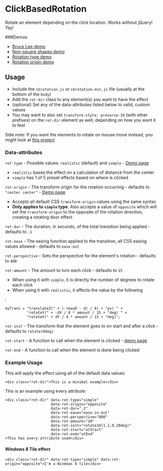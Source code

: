 ClickBasedRotation
==================

Rotate an element depending on the click location. Works without jQuery! Yay!

###Demos

 - [Bruce Lee demo](http://codepen.io/Zeaklous/pen/AFEtL)
 - [Non-square shapes demo](http://zachsaucier.github.io/ClickBasedRotation/demo-shapes.html)
 - [Rotation type demo](http://zachsaucier.github.io/ClickBasedRotation/demo-type.html)
 - [Rotation origin demo](http://zachsaucier.github.io/ClickBasedRotation/demo-origin.html)

## Usage
 - Include the `cbrotation.js` or `cbrotation.min.js` file (usually at the bottom of the `body`)
 - Add the `rot-dir` class to any element(s) you want to have the effect
 - (optional) Set any of the data-attributes listed below to valid, custom values
 - You may want to also set `transform-style: preserve-3d` (with other prefixes) on the `rot-dir` element as well, depending on how you want it to feel

Side note: If you want the elements to rotate on mouse move instead, you might look at [this project](http://stackoverflow.com/questions/17790869/rotating-elements-according-to-cursor-position-with-jquery/17795610#17795610)

### Data-attributes

`rot-type` - Possible values: `realistic` (default) and `simple` - [Demo page](http://zachsaucier.github.io/ClickBasedRotation/demo-type.html)

 - `realistic` bases the effect on a calculation of distance from the center
 - `simple` has 1 of 5 preset effects based on where is clicked

`rot-origin` -  The transform origin for the rotation occurring - defaults to `"center center"` - [Demo page](http://zachsaucier.github.io/ClickBasedRotation/demo-origin.html)

 - Accepts all default CSS `transform-origin` values using the same syntax
 - **Only applies to `simple` type**. Also accepts a value of `opposite` which will set the `transform-origin` to the opposite of the rotation direction, creating a rotating door effect

`rot-dur` - The duration, in seconds, of the total transition being applied - defaults to `.1`

`rot-ease` - The easing function applied to the transition, all CSS easing values allowed - defaults to `ease-out`

`rot-perspective` - Sets the perspective for the element's rotation - defaults to `400`

`rot-amount` - The amount to turn each click - defaults to `15`

 - When using it with `simple`,  it is directly the number of degrees to rotate each click
 - When using it with `realistic`, it affects the value by the following

:

    myTrans = "translateZ(" + (-(maxD - d) / 8) + "px) " +
              "rotateY(" + -dX / 8 * amount / 15 + "deg) " +
              "rotateX(" + dY / 4 * amount / 15 + "deg)";

`rot-init` - The transform that the element goes to on start and after a click - defaults to `rotate(0deg)`

`rot-start` - A function to call when the element is clicked - [demo page](http://codepen.io/Zeaklous/pen/AFEtL)

`rot-end` - A function to call when the element is done being clicked

### Example Usage

This will apply the effect using all of the default data values:

    <div class="rot-dir">This is a minimal example</div>

This is an example using every attribute:

    <div class="rot-dir" data-rot-type="simple" 
                         data-rot-origin="opposite" 
                         data-rot-dur=".2" 
                         data-rot-ease="ease-in-out" 
                         data-rot-perspective="800" 
                         data-rot-amount="10"
                         data-rot-init="rotate3d(1,1,0,10deg)"
                         data-rot-start="atStart"
                         data-rot-end="atEnd"
    >This has every attribute used</div>

#### Windows 8 Tile effect

    <div class="rot-dir" data-rot-type="simple" data-rot-origin="opposite">I'm a Windows 8 tile</div>